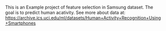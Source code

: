 This is an Example project of feature selection in Samsung dataset. The goal is to predict human acativity.
See more about data at: https://archive.ics.uci.edu/ml/datasets/Human+Activity+Recognition+Using+Smartphones
